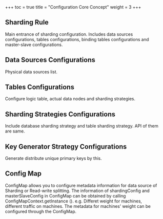 +++
toc = true
title = "Configuration Core Concept"
weight = 3
+++

## Sharding Rule

Main entrance of sharding configuration. Includes data sources configurations, tables configurations, binding tables configurations and master-slave configurations.

## Data Sources Configurations

Physical data sources list.

## Tables Configurations

Configure logic table, actual data nodes and sharding strategies.

## Sharding Strategies Configurations

Include database sharding strategy and table sharding strategy. API of them are same.

## Key Generator Strategy Configurations

Generate distribute unique primary keys by this.

## Config Map

ConfigMap allows you to configure metadata information for data source of Sharding or Read-write splitting. The information of shardingConfig and masterSlaveConfig in ConfigMap can be obtained by calling ConfigMapContext.getInstance (). e.g. Differet weight for machines, different traffic on machines. The metadata for machines' weight can be configured through the ConfigMap.
